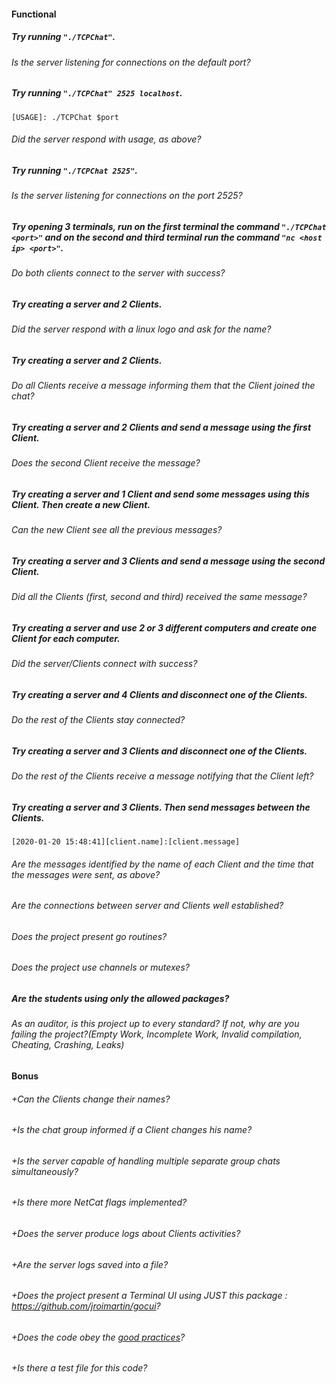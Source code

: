 #### Functional

##### Try running `"./TCPChat"`.

###### Is the server listening for connections on the default port?

##### Try running `"./TCPChat" 2525 localhost`.

```
[USAGE]: ./TCPChat $port
```

###### Did the server respond with usage, as above?

##### Try running `"./TCPChat 2525"`.

###### Is the server listening for connections on the port 2525?

##### Try opening 3 terminals, run on the first terminal the command `"./TCPChat <port>"` and on the second and third terminal run the command `"nc <host ip> <port>"`.

###### Do both clients connect to the server with success?

##### Try creating a server and 2 Clients.

###### Did the server respond with a linux logo and ask for the name?

##### Try creating a server and 2 Clients.

###### Do all Clients receive a message informing them that the Client joined the chat?

##### Try creating a server and 2 Clients and send a message using the first Client.

###### Does the second Client receive the message?

##### Try creating a server and 1 Client and send some messages using this Client. Then create a new Client.

###### Can the new Client see all the previous messages?

##### Try creating a server and 3 Clients and send a message using the second Client.

###### Did all the Clients (first, second and third) received the same message?

##### Try creating a server and use 2 or 3 different computers and create one Client for each computer.

###### Did the server/Clients connect with success?

##### Try creating a server and 4 Clients and disconnect one of the Clients.

###### Do the rest of the Clients stay connected?

##### Try creating a server and 3 Clients and disconnect one of the Clients.

###### Do the rest of the Clients receive a message notifying that the Client left?

##### Try creating a server and 3 Clients. Then send messages between the Clients.

```
[2020-01-20 15:48:41][client.name]:[client.message]
```

###### Are the messages identified by the name of each Client and the time that the messages were sent, as above?

###### Are the connections between server and Clients well established?

###### Does the project present go routines?

###### Does the project use channels or mutexes?

##### Are the students using only the allowed packages?

###### As an auditor, is this project up to every standard? If not, why are you failing the project?(Empty Work, Incomplete Work, Invalid compilation, Cheating, Crashing, Leaks)

#### Bonus

###### +Can the Clients change their names?

###### +Is the chat group informed if a Client changes his name?

###### +Is the server capable of handling multiple separate group chats simultaneously?

###### +Is there more NetCat flags implemented?

###### +Does the server produce logs about Clients activities?

###### +Are the server logs saved into a file?

###### +Does the project present a Terminal UI using JUST this package : https://github.com/jroimartin/gocui?

###### +Does the code obey the [good practices](../../good-practices/README.md)?

###### +Is there a test file for this code?
